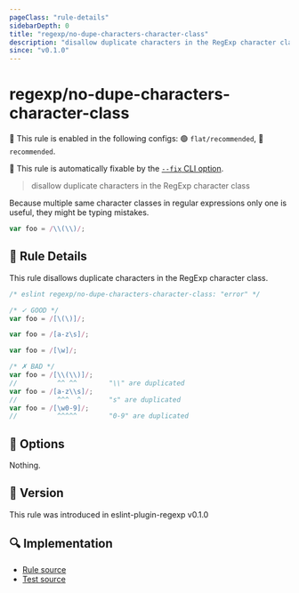 ```yaml
---
pageClass: "rule-details"
sidebarDepth: 0
title: "regexp/no-dupe-characters-character-class"
description: "disallow duplicate characters in the RegExp character class"
since: "v0.1.0"
---
```

# regexp/no-dupe-characters-character-class

💼 This rule is enabled in the following configs: 🟢 `flat/recommended`, 🔵 `recommended`.

🔧 This rule is automatically fixable by the [`--fix` CLI option](https://eslint.org/docs/latest/user-guide/command-line-interface#--fix).

<!-- end auto-generated rule header -->

> disallow duplicate characters in the RegExp character class

Because multiple same character classes in regular expressions only one is useful, they might be typing mistakes.

```js
var foo = /\\(\\)/;
```

## :book: Rule Details

This rule disallows duplicate characters in the RegExp character class.

<eslint-code-block fix>

```js
/* eslint regexp/no-dupe-characters-character-class: "error" */

/* ✓ GOOD */
var foo = /[\(\)]/;

var foo = /[a-z\s]/;

var foo = /[\w]/;

/* ✗ BAD */
var foo = /[\\(\\)]/;
//          ^^ ^^        "\\" are duplicated
var foo = /[a-z\\s]/;
//          ^^^  ^       "s" are duplicated
var foo = /[\w0-9]/;
//          ^^^^^        "0-9" are duplicated
```

</eslint-code-block>

## :wrench: Options

Nothing.

## :rocket: Version

This rule was introduced in eslint-plugin-regexp v0.1.0

## :mag: Implementation

- [Rule source](https://github.com/ota-meshi/eslint-plugin-regexp/blob/master/lib/rules/no-dupe-characters-character-class.ts)
- [Test source](https://github.com/ota-meshi/eslint-plugin-regexp/blob/master/tests/lib/rules/no-dupe-characters-character-class.ts)
